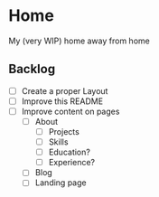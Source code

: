 # Home

My (very WIP) home away from home

## Backlog

-   [ ] Create a proper Layout
-   [ ] Improve this README
-   [ ] Improve content on pages
    -   [ ] About
        -   [ ] Projects
        -   [ ] Skills
        -   [ ] Education?
        -   [ ] Experience?
    -   [ ] Blog
    -   [ ] Landing page
